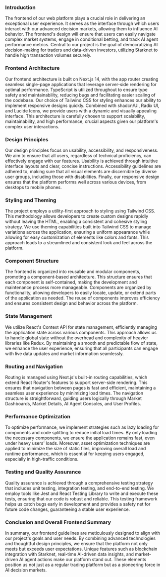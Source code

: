 ### Introduction

The frontend of our web platform plays a crucial role in delivering an exceptional user experience. It serves as the interface through which users interact with our advanced decision markets, allowing them to influence AI behavior. The frontend's design will ensure that users can easily navigate complex market systems, engage in conditional betting, and track AI agent performance metrics. Central to our project is the goal of democratizing AI decision-making for traders and data-driven investors, utilizing Starknet to handle high transaction volumes securely.

### Frontend Architecture

Our frontend architecture is built on Next.js 14, with the app router creating seamless single-page applications that leverage server-side rendering for optimal performance. TypeScript is utilized throughout to ensure type safety and maintainability, reducing bugs and facilitating easier scaling of the codebase. Our choice of Tailwind CSS for styling enhances our ability to implement responsive designs quickly. Combined with shadcn/UI, Radix UI, and Lucide Icons, we provide users with a dynamic and visually appealing interface. This architecture is carefully chosen to support scalability, maintainability, and high performance, crucial aspects given our platform's complex user interactions.

### Design Principles

Our design principles focus on usability, accessibility, and responsiveness. We aim to ensure that all users, regardless of technical proficiency, can effectively engage with our features. Usability is achieved through intuitive interface layouts and clear, concise instructions. Accessibility guidelines are adhered to, making sure that all visual elements are discernible by diverse user groups, including those with disabilities. Finally, our responsive design ensures that the platform performs well across various devices, from desktops to mobile phones.

### Styling and Theming

The project employs a utility-first approach to styling using Tailwind CSS. This methodology allows developers to create custom designs rapidly without leaving the HTML, enabling a consistent and cohesive styling strategy. We use theming capabilities built into Tailwind CSS to manage variations across the application, ensuring a uniform appearance while allowing for easy customization of elements like colors and fonts. This approach leads to a streamlined and consistent look and feel across the platform.

### Component Structure

The frontend is organized into reusable and modular components, promoting a component-based architecture. This structure ensures that each component is self-contained, making the development and maintenance process more manageable. Components are organized by functionality, allowing developers to easily locate, update, or extend parts of the application as needed. The reuse of components improves efficiency and ensures consistent design and behavior across the platform.

### State Management

We utilize React's Context API for state management, efficiently managing the application state across various components. This approach allows us to handle global state without the overhead and complexity of heavier libraries like Redux. By maintaining a smooth and predictable flow of state, we enhance the user experience, ensuring that all participants can engage with live data updates and market information seamlessly.

### Routing and Navigation

Routing is managed using Next.js's built-in routing capabilities, which extend React Router's features to support server-side rendering. This ensures that navigation between pages is fast and efficient, maintaining a seamless user experience by minimizing load times. The navigation structure is straightforward, guiding users logically through Market Dashboards, Market Details, AI Agent Consoles, and User Profiles.

### Performance Optimization

To optimize performance, we implement strategies such as lazy loading for components and code splitting to reduce initial load times. By only loading the necessary components, we ensure the application remains fast, even under heavy users' loads. Moreover, asset optimization techniques are applied to minimize the size of static files, improving overall load and runtime performance, which is essential for keeping users engaged, especially in high-traffic conditions.

### Testing and Quality Assurance

Quality assurance is achieved through a comprehensive testing strategy that includes unit testing, integration testing, and end-to-end testing. We employ tools like Jest and React Testing Library to write and execute these tests, ensuring that our code is robust and reliable. This testing framework helps us catch bugs early in development and provides a safety net for future code changes, guaranteeing a stable user experience.

### Conclusion and Overall Frontend Summary

In summary, our frontend guidelines are meticulously designed to align with our project's goals and user needs. By combining advanced technologies and thoughtful design principles, we ensure that the platform not only meets but exceeds user expectations. Unique features such as blockchain integration with Starknet, real-time AI-driven data insights, and market-driven AI agent actions make our platform stand out. These elements position us not just as a regular trading platform but as a pioneering force in AI decision markets.
